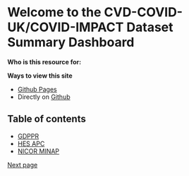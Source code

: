 # Welcome to the CVD-COVID-UK/COVID-IMPACT Dataset Summary Dashboard

**Who is this resource for:** 



**Ways to view this site**
* [Github Pages]()
* Directly on [Github]() 


## Table of contents

* [GDPPR](gdppr.md)
* [HES APC](hes_apc.md)
* [NICOR MINAP](nicor_minap.md)


[Next page](gdppr.md)

